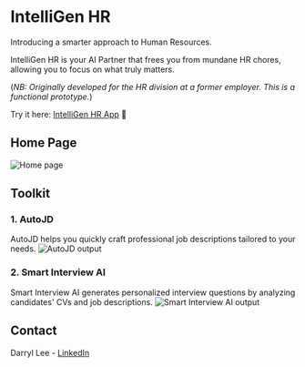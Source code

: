# IntelliGen HR

Introducing a smarter approach to Human Resources. 

IntelliGen HR is your AI Partner that frees you from mundane HR chores, allowing you to focus on what truly matters.

(_NB: Originally developed for the HR division at a former employer. This is a functional prototype._)

Try it here: [IntelliGen HR App](https://hr-intelligen.streamlit.app/) 🚀

## Home Page
![Home page](https://github.com/user-attachments/assets/367dc48f-01fe-47eb-b98e-eb9a4cadcbe9)

## Toolkit

### 1. AutoJD
AutoJD helps you quickly craft professional job descriptions tailored to your needs.
![AutoJD output](https://github.com/user-attachments/assets/596615ff-4941-4b27-9696-1c012bfd11f3)

### 2. Smart Interview AI
Smart Interview AI generates personalized interview questions by analyzing candidates' CVs and job descriptions.
![Smart Interview AI output](https://github.com/user-attachments/assets/f135f043-6b23-4ad8-98d0-9a26750cae42)

## Contact
Darryl Lee - [LinkedIn](https://www.linkedin.com/in/darryl-lee-jk/)
